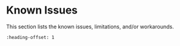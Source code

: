 # Known Issues

This section lists the known issues, limitations, and/or workarounds.

```{include} ../../../../release/known_issues/cannot_add_sdk_components.md
:heading-offset: 1
```